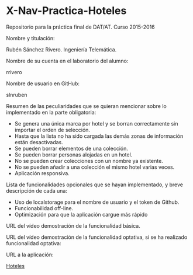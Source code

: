 # X-Nav-Practica-Hoteles
Repositorio para la práctica final de DAT/AT. Curso 2015-2016

Nombre y titulación:

Rubén Sánchez Rivero. Ingeniería Telemática.

Nombre de su cuenta en el laboratorio del alumno:

rrivero

Nombre de usuario en GitHub:

slnruben

Resumen de las peculiaridades que se quieran mencionar sobre lo implementado en la parte obligatoria:

<ul>
	<li>Se genera una única marca por hotel y se borran correctamente sin importar el orden de selección.</li>
	<li>Hasta que la lista no ha sido cargada las demás zonas de información están desactivadas.</li>
	<li>Se pueden borrar elementos de una colección.</li>
	<li>Se pueden borrar personas alojadas en un hotel.</li>
	<li>No se pueden crear colecciones con un nombre ya existente.</li>
	<li>No se pueden añadir a una colección el mismo hotel varias veces.</li>
	<li>Aplicación responsiva.</li>
</ul>

Lista de funcionalidades opcionales que se hayan implementado, y breve descripción de cada una:

<ul>
	<li>Uso de localstorage para el nombre de usuario y el token de Github.</li>
	<li>Funcionabilidad off-line.</li>
	<li>Optimización para que la aplicación cargue más rápido</li>
</ul>

URL del vídeo demostración de la funcionalidad básica.

URL del vídeo demostración de la funcionalidad optativa, si se ha realizado funcionalidad optativa:


URL a la aplicación:

<a href="http://slnruben.github.io/X-Nav-Practica-Hoteles">Hoteles</a>